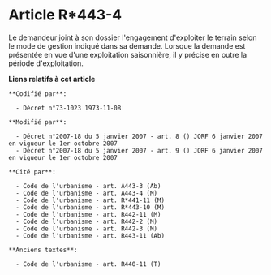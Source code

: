 # Article R*443-4

Le demandeur joint à son dossier l'engagement d'exploiter le terrain selon le mode de gestion indiqué dans sa demande.
Lorsque la demande est présentée en vue d'une exploitation saisonnière, il y précise en outre la période d'exploitation.

**Liens relatifs à cet article**

	**Codifié par**:

	  - Décret n°73-1023 1973-11-08

	**Modifié par**:

	  - Décret n°2007-18 du 5 janvier 2007 - art. 8 () JORF 6 janvier 2007 en vigueur le 1er octobre 2007
	  - Décret n°2007-18 du 5 janvier 2007 - art. 9 () JORF 6 janvier 2007 en vigueur le 1er octobre 2007

	**Cité par**:

	  - Code de l'urbanisme - art. A443-3 (Ab)
	  - Code de l'urbanisme - art. A443-4 (M)
	  - Code de l'urbanisme - art. R*441-11 (M)
	  - Code de l'urbanisme - art. R*443-10 (M)
	  - Code de l'urbanisme - art. R442-11 (M)
	  - Code de l'urbanisme - art. R442-2 (M)
	  - Code de l'urbanisme - art. R442-3 (M)
	  - Code de l'urbanisme - art. R443-11 (Ab)

	**Anciens textes**:

	  - Code de l'urbanisme - art. R440-11 (T)
